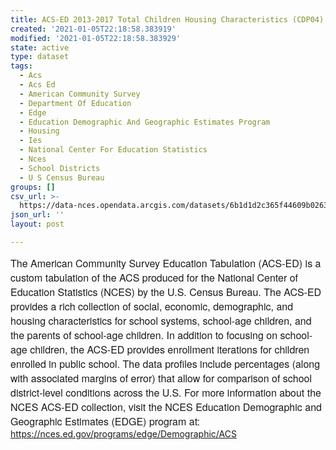 ```yaml
---
title: ACS-ED 2013-2017 Total Children Housing Characteristics (CDP04)
created: '2021-01-05T22:18:58.383919'
modified: '2021-01-05T22:18:58.383929'
state: active
type: dataset
tags:
  - Acs
  - Acs Ed
  - American Community Survey
  - Department Of Education
  - Edge
  - Education Demographic And Geographic Estimates Program
  - Housing
  - Ies
  - National Center For Education Statistics
  - Nces
  - School Districts
  - U S Census Bureau
groups: []
csv_url: >-
  https://data-nces.opendata.arcgis.com/datasets/6b1d1d2c365f44609b0263fb6fa0aa6b_0.csv?outSR=%7B%22latestWkid%22%3A3857%2C%22wkid%22%3A102100%7D
json_url: ''
layout: post

---
```

<span style='font-family: &quot;Avenir Next W01&quot;, &quot;Avenir Next W00&quot;, &quot;Avenir Next&quot;, Avenir, &quot;Helvetica Neue&quot;, sans-serif; font-size: 16px;'>The American Community Survey Education Tabulation (ACS-ED) is a custom tabulation of the ACS produced for the National Center of Education Statistics (NCES) by the U.S. Census Bureau. The ACS-ED provides a rich collection of social, economic, demographic, and housing characteristics for school systems, school-age children, and the parents of school-age children. In addition to focusing on school-age children, the ACS-ED provides enrollment iterations for children enrolled in public school. The data profiles include percentages (along with associated margins of error) that allow for comparison of school district-level conditions across the U.S. For more information about the NCES ACS-ED collection, visit the NCES Education Demographic and Geographic Estimates (EDGE) program at: </span><a href='https://nces.ed.gov/programs/edge/Demographic/ACS' rel='nofollow ugc' style='color: rgb(0, 121, 193); text-decoration-line: none; font-family: &quot;Avenir Next W01&quot;, &quot;Avenir Next W00&quot;, &quot;Avenir Next&quot;, Avenir, &quot;Helvetica Neue&quot;, sans-serif; font-size: 16px;' target='_blank'>https://nces.ed.gov/programs/edge/Demographic/ACS</a>
